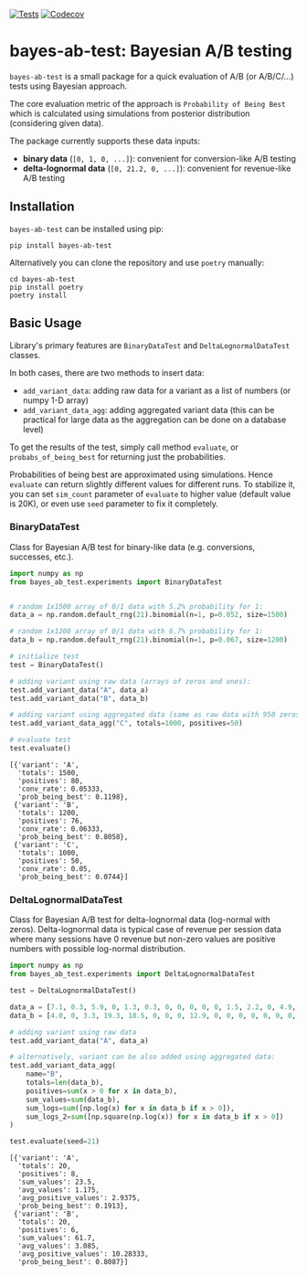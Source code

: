[![Tests](https://github.com/Matt52/bayes-ab-test/workflows/Tests/badge.svg)](https://github.com/Matt52/bayes-ab-test/actions?workflow=Tests)
[![Codecov](https://codecov.io/gh/Matt52/bayes-ab-test/branch/main/graph/badge.svg?token=667K54UO8K)](https://codecov.io/gh/Matt52/bayes-ab-test)
# bayes-ab-test: Bayesian A/B testing
`bayes-ab-test` is a small package for a quick evaluation of A/B (or A/B/C/...) tests using Bayesian approach.

The core evaluation metric of the approach is `Probability of Being Best` which is calculated using simulations
from posterior distribution (considering given data).

The package currently supports these data inputs:
- **binary data** (`[0, 1, 0, ...]`): convenient for conversion-like A/B testing
- **delta-lognormal data** (`[0, 21.2, 0, ...]`):  convenient for revenue-like A/B testing


## Installation
`bayes-ab-test` can be installed using pip:
```console
pip install bayes-ab-test
```
Alternatively you can clone the repository and use `poetry` manually:
```console
cd bayes-ab-test
pip install poetry
poetry install
```

## Basic Usage
Library's primary features are `BinaryDataTest` and `DeltaLognormalDataTest` classes.

In both cases, there are two methods to insert data:
- `add_variant_data`: adding raw data for a variant as a list of numbers (or numpy 1-D array)
- `add_variant_data_agg`: adding aggregated variant data (this can be practical for large data as the aggregation can be done on a database level)

To get the results of the test, simply call method `evaluate`, or `probabs_of_being_best` for returning just the probabilities.

Probabilities of being best are approximated using simulations. Hence `evaluate` can return slightly different
values for different runs. To stabilize it, you can set `sim_count` parameter of `evaluate` to higher value
(default value is 20K), or even use `seed` parameter to fix it completely.

### BinaryDataTest
Class for Bayesian A/B test for binary-like data (e.g. conversions, successes, etc.).

```python
import numpy as np
from bayes_ab_test.experiments import BinaryDataTest


# random 1x1500 array of 0/1 data with 5.2% probability for 1:
data_a = np.random.default_rng(21).binomial(n=1, p=0.052, size=1500)

# random 1x1200 array of 0/1 data with 6.7% probability for 1:
data_b = np.random.default_rng(21).binomial(n=1, p=0.067, size=1200)

# initialize test
test = BinaryDataTest()

# adding variant using raw data (arrays of zeros and ones):
test.add_variant_data("A", data_a)
test.add_variant_data("B", data_b)

# adding variant using aggregated data (same as raw data with 950 zeros and 50 ones):
test.add_variant_data_agg("C", totals=1000, positives=50)

# evaluate test
test.evaluate()
```

    [{'variant': 'A',
      'totals': 1500,
      'positives': 80,
      'conv_rate': 0.05333,
      'prob_being_best': 0.1198},
     {'variant': 'B',
      'totals': 1200,
      'positives': 76,
      'conv_rate': 0.06333,
      'prob_being_best': 0.8058},
     {'variant': 'C',
      'totals': 1000,
      'positives': 50,
      'conv_rate': 0.05,
      'prob_being_best': 0.0744}]

### DeltaLognormalDataTest
Class for Bayesian A/B test for delta-lognormal data (log-normal with zeros).
Delta-lognormal data is typical case of revenue per session data where many sessions have 0 revenue
but non-zero values are positive numbers with possible log-normal distribution.

```python
import numpy as np
from bayes_ab_test.experiments import DeltaLognormalDataTest

test = DeltaLognormalDataTest()

data_a = [7.1, 0.3, 5.9, 0, 1.3, 0.3, 0, 0, 0, 0, 0, 1.5, 2.2, 0, 4.9, 0, 0, 0, 0, 0]
data_b = [4.0, 0, 3.3, 19.3, 18.5, 0, 0, 0, 12.9, 0, 0, 0, 0, 0, 0, 0, 0, 3.7, 0, 0]

# adding variant using raw data 
test.add_variant_data("A", data_a)

# alternatively, variant can be also added using aggregated data:
test.add_variant_data_agg(
    name="B",
    totals=len(data_b),
    positives=sum(x > 0 for x in data_b),
    sum_values=sum(data_b),
    sum_logs=sum([np.log(x) for x in data_b if x > 0]),
    sum_logs_2=sum([np.square(np.log(x)) for x in data_b if x > 0])
)

test.evaluate(seed=21)
```

    [{'variant': 'A',
      'totals': 20,
      'positives': 8,
      'sum_values': 23.5,
      'avg_values': 1.175,
      'avg_positive_values': 2.9375,
      'prob_being_best': 0.1913},
     {'variant': 'B',
      'totals': 20,
      'positives': 6,
      'sum_values': 61.7,
      'avg_values': 3.085,
      'avg_positive_values': 10.28333,
      'prob_being_best': 0.8087}]
